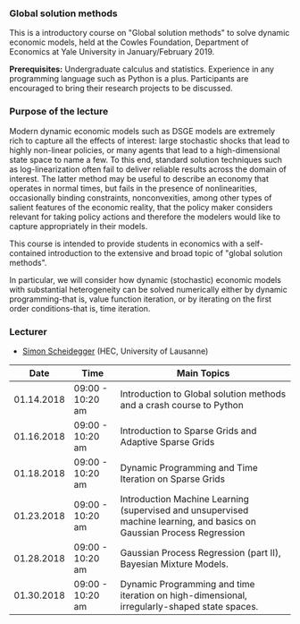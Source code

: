 ### Global solution methods

This is a introductory course on "Global solution methods" to solve dynamic economic models, held at the 
Cowles Foundation, Department of Economics at Yale University in January/February 2019.


**Prerequisites:** Undergraduate calculus and statistics. 
Experience in any programming language such as Python is a plus. 
Participants are encouraged to bring their research projects to be discussed.

### Purpose of the lecture

Modern dynamic economic models such as DSGE models are extremely rich to capture all the effects of interest: 
large stochastic shocks that lead to highly non-linear policies, 
or many agents that lead to a high-dimensional state space to name a few. 
To this end, standard solution techniques such as log-linearization often fail to deliver reliable results across the domain of interest.
The latter method may be useful to describe an economy that operates in normal times,
but fails in the presence of nonlinearities, occasionally binding constraints, nonconvexities, 
among other types of salient features of the economic reality, that the policy maker considers 
relevant for taking policy actions and therefore the modelers would like to capture appropriately in their models.

This course is intended to provide students in economics with a self-contained 
introduction to the extensive and broad topic of "global solution methods".

In particular, we will consider how dynamic (stochastic) economic models 
with substantial heterogeneity can be solved numerically either by dynamic programming-that is, value function iteration, or by iterating on the first order conditions-that is, time iteration.



### Lecturer
* [Simon Scheidegger](https://sites.google.com/site/simonscheidegger/) (HEC, University of Lausanne)


**Date** | **Time** | **Main Topics** 
-----|------|------
01.14.2018 | 09:00 - 10:20 am | Introduction to Global solution methods and a crash course to Python
01.16.2018 | 09:00 - 10:20 am | Introduction to Sparse Grids and Adaptive Sparse Grids
01.18.2018 | 09:00 - 10:20 am | Dynamic Programming and Time Iteration on Sparse Grids
01.23.2018 | 09:00 - 10:20 am | Introduction Machine Learning (supervised and unsupervised machine learning, and basics on Gaussian Process Regression
01.28.2018 | 09:00 - 10:20 am | Gaussian Process Regression (part II), Bayesian Mixture Models.
01.30.2018 | 09:00 - 10:20 am | Dynamic Programming and time iteration on high-dimensional, irregularly-shaped state spaces.






